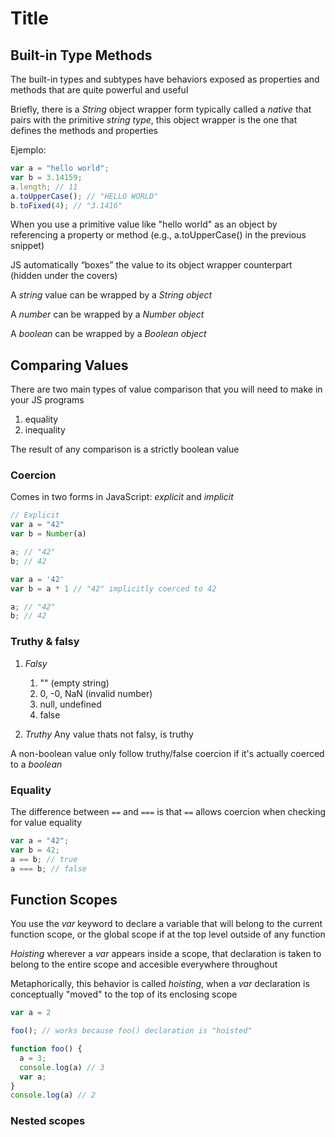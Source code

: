 # Title

## Built-in Type Methods

The built-in types and subtypes have behaviors exposed as properties and methods that are quite powerful and useful

Briefly, there is a _String_ object wrapper form typically called a _native_ that pairs with the primitive _string type_, this object wrapper is the one that defines the methods and properties

Ejemplo:

  ```js
  var a = "hello world";
  var b = 3.14159;
  a.length; // 11
  a.toUpperCase(); // "HELLO WORLD"
  b.toFixed(4); // "3.1416"
  ```

  When you use a primitive value like "hello world" as an object by referencing a property or method (e.g., a.toUpperCase() in the previous snippet)

  JS automatically “boxes” the value to its object wrapper counterpart (hidden under the covers)

A _string_ value can be wrapped by a _String object_

A _number_ can be wrapped by a _Number object_

A _boolean_ can be wrapped by a _Boolean object_

## Comparing Values

There are two main types of value comparison that you will need to make in your JS programs

1. equality
2. inequality

The result of any comparison is a strictly boolean value

### Coercion

Comes in two forms in JavaScript: _explicit_ and _implicit_

```js
// Explicit
var a = "42"
var b = Number(a)

a; // "42"
b; // 42
```

```js
var a = '42'
var b = a * 1 // "42" implicitly coerced to 42

a; // "42"
b; // 42
```

### Truthy & falsy

1. _Falsy_
    1. "" (empty string)
    2. 0, -0, NaN (invalid number)
    3. null, undefined
    4. false

2. _Truthy_
    Any value thats not falsy, is truthy

A non-boolean value only follow truthy/false coercion if it's actually coerced to a _boolean_

### Equality

The difference between `==` and `===` is that `==` allows coercion when checking for value equality

```js
var a = "42";
var b = 42;
a == b; // true
a === b; // false
```

## Function Scopes

You use the _var_ keyword to declare a variable that will belong to the current function scope, or the global scope if at the top level outside of any function

_Hoisting_ wherever a _var_ appears inside a scope, that declaration is taken to belong to the entire scope and accesible everywhere throughout

Metaphorically, this behavior is called _hoisting_, when a _var_ declaration is conceptually "moved" to the top of its enclosing scope

```js
var a = 2

foo(); // works because foo() declaration is "hoisted"

function foo() {
  a = 3;
  console.log(a) // 3
  var a;
}
console.log(a) // 2
```

### Nested scopes
